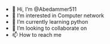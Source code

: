 - 👋 Hi, I’m @Abedammer511
- 👀 I’m interested in Computer network 
- 🌱 I’m currently learning python 
- 💞️ I’m looking to collaborate on 
- 📫 How to reach me 

<!---
Abedammer511/Abedammer511 is a ✨ special ✨ repository because its `README.md` (this file) appears on your GitHub profile.
You can click the Preview link to take a look at your changes.
--->
